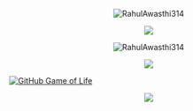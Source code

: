 <p align="center">
<img src="https://github-readme-stats.vercel.app/api?username=RahulAwasthi314&show_icons=true&theme=dark&layout=compact" alt="RahulAwasthi314" />
</p>
<p align="center">
<img src="https://github-readme-streak-stats.herokuapp.com/?user=rahulawasthi314&theme=dark&layout=compact"  />
</p>
<p align="center">
<img src="https://github-readme-stats.vercel.app/api/top-langs/?username=RahulAwasthi314&theme=dark&layout=compact" alt="RahulAwasthi314" />
</p>
<p align="center">
<img src="https://activity-graph.herokuapp.com/graph?username=rahulawasthi314&theme=dracula">
</p>


[![GitHub Game of Life](https://github4life.herokuapp.com/rahulawasthi314.svg?z=6)](https://github4life.herokuapp.com/rahulawasthi314)
<p align="center">
  <img align="center" src="https://readme-jokes.vercel.app/api?theme=dark">
 </p> 
